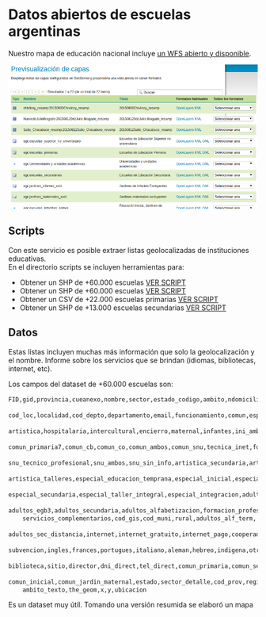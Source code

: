 # Datos abiertos de escuelas argentinas

Nuestro mapa de educación nacional incluye [un WFS abierto y disponible](http://mapa.educacion.gob.ar/geoserver/web/?wicket:bookmarkablePage=:org.geoserver.web.demo.MapPreviewPage).  

![screen-wfs](img/mapa-educacion-wfs.png) 

## Scripts

Con este servicio es posible extraer listas geolocalizadas de instituciones educativas.  
En el directorio scripts se incluyen herramientas para:
 - Obtener un SHP de +60.000 escuelas [VER SCRIPT](scripts/get-shapes.sh)
 - Obtener un SHP de +60.000 escuelas [VER SCRIPT](scripts/get-escuelas.sh)
 - Obtener un CSV de +22.000 escuelas primarias [VER SCRIPT](scripts/get-escuelas-primarias.sh)
 - Obtener un SHP de +13.000 escuelas secundarias [VER SCRIPT](scripts/get-escuelas-secundarias.sh)

## Datos

Estas listas incluyen muchas más información que solo la geolocalización y el nombre. Informe sobre los servicios que se brindan (idiomas, bibliotecas, internet, etc).  

Los campos del dataset de +60.000 escuelas son:

```
FID,gid,provincia,cueanexo,nombre,sector,estado_codigo,ambito,ndomicilio,cod_postal,telefono,
    cod_loc,localidad,cod_depto,departamento,email,funcionamiento,comun,especial,adultos,
    artistica,hospitalaria,intercultural,encierro,maternal,infantes,ini_ambos,comun_primaria6,
    comun_primaria7,comun_cb,comun_co,comun_ambos,comun_snu,tecnica_inet,formacion_docente,
    snu_tecnico_profesional,snu_ambos,snu_sin_info,artistica_secundaria,artistica_snu,
    artistica_talleres,especial_educacion_temprana,especial_inicial,especial_primaria,
    especial_secundaria,especial_taller_integral,especial_integracion,adultos_primaria,
    adultos_egb3,adultos_secundaria,adultos_alfabetizacion,formacion_profesional,
    servicios_complementarios,cod_gis,cod_muni,rural,adultos_alf_term,
    adultos_sec_distancia,internet,internet_gratuito,internet_pago,cooperador,
    subvencion,ingles,frances,portugues,italiano,aleman,hebreo,indigena,otro,
    biblioteca,sitio,director,dni_direct,tel_direct,comun_primaria,comun_secundaria,
    comun_inicial,comun_jardin_maternal,estado,sector_detalle,cod_prov,region_cfe,
    ambito_texto,the_geom,x,y,ubicacion
```

Es un dataset muy útil. Tomando una versión resumida se elaboró un mapa


